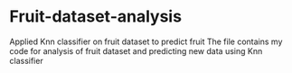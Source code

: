 # Fruit-dataset-analysis
Applied Knn classifier on fruit dataset to predict fruit
The file contains my code for analysis of fruit dataset and predicting new data using Knn classifier
